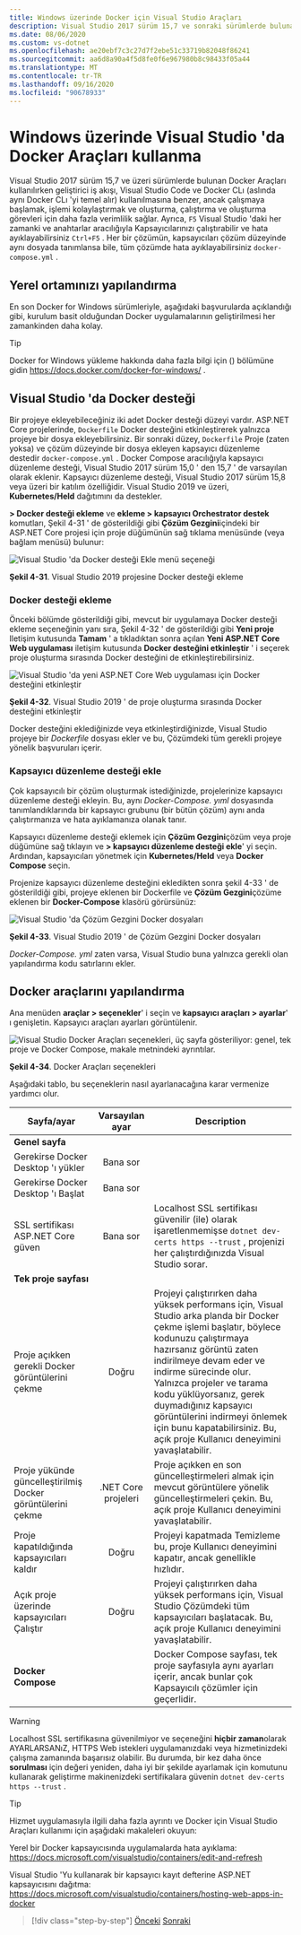 ```yaml
---
title: Windows üzerinde Docker için Visual Studio Araçları
description: Visual Studio 2017 sürüm 15,7 ve sonraki sürümlerde bulunan Docker araçlarını öğrenin.
ms.date: 08/06/2020
ms.custom: vs-dotnet
ms.openlocfilehash: ae20ebf7c3c27d7f2ebe51c33719b82048f86241
ms.sourcegitcommit: aa6d8a90a4f5d8fe0f6e967980b8c98433f05a44
ms.translationtype: MT
ms.contentlocale: tr-TR
ms.lasthandoff: 09/16/2020
ms.locfileid: "90678933"
---
```

# <a name="use-docker-tools-in-visual-studio-on-windows"></a>Windows üzerinde Visual Studio 'da Docker Araçları kullanma

Visual Studio 2017 sürüm 15,7 ve üzeri sürümlerde bulunan Docker Araçları kullanılırken geliştirici iş akışı, Visual Studio Code ve Docker CLı (aslında aynı Docker CLı 'yi temel alır) kullanılmasına benzer, ancak çalışmaya başlamak, işlemi kolaylaştırmak ve oluşturma, çalıştırma ve oluşturma görevleri için daha fazla verimlilik sağlar. Ayrıca, `F5` Visual Studio 'daki her zamanki ve anahtarlar aracılığıyla Kapsayıcılarınızı çalıştırabilir ve hata ayıklayabilirsiniz `Ctrl+F5` . Her bir çözümün, kapsayıcıları çözüm düzeyinde aynı dosyada tanımlansa bile, tüm çözümde hata ayıklayabilirsiniz `docker-compose.yml` .

## <a name="configure-your-local-environment"></a>Yerel ortamınızı yapılandırma

En son Docker for Windows sürümleriyle, aşağıdaki başvurularda açıklandığı gibi, kurulum basit olduğundan Docker uygulamalarının geliştirilmesi her zamankinden daha kolay.

> [!TIP]
> Docker for Windows yükleme hakkında daha fazla bilgi için () bölümüne gidin <https://docs.docker.com/docker-for-windows/> .

## <a name="docker-support-in-visual-studio"></a>Visual Studio 'da Docker desteği

Bir projeye ekleyebileceğiniz iki adet Docker desteği düzeyi vardır. ASP.NET Core projelerinde, `Dockerfile` Docker desteğini etkinleştirerek yalnızca projeye bir dosya ekleyebilirsiniz. Bir sonraki düzey, `Dockerfile` Proje (zaten yoksa) ve çözüm düzeyinde bir dosya ekleyen kapsayıcı düzenleme destedir `docker-compose.yml` . Docker Compose aracılığıyla kapsayıcı düzenleme desteği, Visual Studio 2017 sürüm 15,0 ' den 15,7 ' de varsayılan olarak eklenir. Kapsayıcı düzenleme desteği, Visual Studio 2017 sürüm 15,8 veya üzeri bir katılım özelliğidir. Visual Studio 2019 ve üzeri, **Kubernetes/Held** dağıtımını da destekler.

**> Docker desteği ekleme** ve **ekleme > kapsayıcı Orchestrator destek** komutları, Şekil 4-31 ' de gösterildiği gibi **Çözüm Gezgini**içindeki bir ASP.NET Core projesi için proje düğümünün sağ tıklama menüsünde (veya bağlam menüsü) bulunur:

![Visual Studio 'da Docker desteği Ekle menü seçeneği](media/add-docker-support-menu.png)

**Şekil 4-31**. Visual Studio 2019 projesine Docker desteği ekleme

### <a name="add-docker-support"></a>Docker desteği ekleme

Önceki bölümde gösterildiği gibi, mevcut bir uygulamaya Docker desteği ekleme seçeneğinin yanı sıra, Şekil 4-32 ' de gösterildiği gibi **Yeni proje** Iletişim kutusunda **Tamam** ' a tıkladıktan sonra açılan **Yeni ASP.NET Core Web uygulaması** iletişim kutusunda **Docker desteğini etkinleştir** ' i seçerek proje oluşturma sırasında Docker desteğini de etkinleştirebilirsiniz.

![Visual Studio 'da yeni ASP.NET Core Web uygulaması için Docker desteğini etkinleştir](media/enable-docker-support-visual-studio.png)

**Şekil 4-32**. Visual Studio 2019 ' de proje oluşturma sırasında Docker desteğini etkinleştir

Docker desteğini eklediğinizde veya etkinleştirdiğinizde, Visual Studio projeye bir _Dockerfile_ dosyası ekler ve bu, Çözümdeki tüm gerekli projeye yönelik başvuruları içerir.

### <a name="add-container-orchestration-support"></a>Kapsayıcı düzenleme desteği ekle

Çok kapsayıcılı bir çözüm oluşturmak istediğinizde, projelerinize kapsayıcı düzenleme desteği ekleyin. Bu, aynı _Docker-Compose. yıml_ dosyasında tanımlandıklarında bir kapsayıcı grubunu (bir bütün çözüm) aynı anda çalıştırmanıza ve hata ayıklamanıza olanak tanır.

Kapsayıcı düzenleme desteği eklemek için **Çözüm Gezgini**çözüm veya proje düğümüne sağ tıklayın ve **> kapsayıcı düzenleme desteği ekle**' yi seçin. Ardından, kapsayıcıları yönetmek için **Kubernetes/Held** veya **Docker Compose** seçin.

Projenize kapsayıcı düzenleme desteğini ekledikten sonra şekil 4-33 ' de gösterildiği gibi, projeye eklenen bir Dockerfile ve **Çözüm Gezgini**çözüme eklenen bir **Docker-Compose** klasörü görürsünüz:

![Visual Studio 'da Çözüm Gezgini Docker dosyaları](media/docker-support-solution-explorer.png)

**Şekil 4-33**. Visual Studio 2019 ' de Çözüm Gezgini Docker dosyaları

_Docker-Compose. yml_ zaten varsa, Visual Studio buna yalnızca gerekli olan yapılandırma kodu satırlarını ekler.

## <a name="configure-docker-tools"></a>Docker araçlarını yapılandırma

Ana menüden **araçlar > seçenekler**' i seçin ve **kapsayıcı araçları > ayarlar**' ı genişletin. Kapsayıcı araçları ayarları görüntülenir.

![Visual Studio Docker Araçları seçenekleri, üç sayfa gösteriliyor: genel, tek proje ve Docker Compose, makale metnindeki ayrıntılar.](media/visual-studio-docker-tools-options.png)

**Şekil 4-34**. Docker Araçları seçenekleri

Aşağıdaki tablo, bu seçeneklerin nasıl ayarlanacağına karar vermenize yardımcı olur.

| Sayfa/ayar                                |  Varsayılan ayar   | Description                                                                                                                                                                                                                                                                                                                                                                                                           |
| ------------------------------------------- | :----------------: | --------------------------------------------------------------------------------------------------------------------------------------------------------------------------------------------------------------------------------------------------------------------------------------------------------------------------------------------------------------------------------------------------------------------- |
| **Genel sayfa**                            |
| Gerekirse Docker Desktop 'ı yükler            |     Bana sor      |
| Gerekirse Docker Desktop 'ı Başlat              |     Bana sor      |
| SSL sertifikası ASP.NET Core güven          |     Bana sor      | Localhost SSL sertifikası güvenilir (ile) olarak işaretlenmemişse `dotnet dev-certs https --trust` , projenizi her çalıştırdığınızda Visual Studio sorar.                                                                                                                                                                                                                                                    |
| **Tek proje sayfası**                     |
| Proje açıkken gerekli Docker görüntülerini çekme |        Doğru        | Projeyi çalıştırırken daha yüksek performans için, Visual Studio arka planda bir Docker çekme işlemi başlatır, böylece kodunuzu çalıştırmaya hazırsanız görüntü zaten indirilmeye devam eder ve indirme sürecinde olur. Yalnızca projeler ve tarama kodu yüklüyorsanız, gerek duymadığınız kapsayıcı görüntülerini indirmeyi önlemek için bunu kapatabilirsiniz. Bu, açık proje Kullanıcı deneyimini yavaşlatabilir. |
| Proje yükünde güncelleştirilmiş Docker görüntülerini çekme  | .NET Core projeleri | Proje açıkken en son güncelleştirmeleri almak için mevcut görüntülere yönelik güncelleştirmeleri çekin. Bu, açık proje Kullanıcı deneyimini yavaşlatabilir.                                                                                                                                                                                                                                                                                          |
| Proje kapatıldığında kapsayıcıları kaldır          |        Doğru        | Projeyi kapatmada Temizleme bu, proje Kullanıcı deneyimini kapatır, ancak genellikle hızlıdır.                                                                                                                                                                                                                                                                                                            |
| Açık proje üzerinde kapsayıcıları Çalıştır              |        Doğru        | Projeyi çalıştırırken daha yüksek performans için, Visual Studio Çözümdeki tüm kapsayıcıları başlatacak. Bu, açık proje Kullanıcı deneyimini yavaşlatabilir.                                                                                                                                                                                                                                                        |
| **Docker Compose**                          |                    | Docker Compose sayfası, tek proje sayfasıyla aynı ayarları içerir, ancak bunlar çok Kapsayıcılı çözümler için geçerlidir.                                                                                                                                                                                                                                                                                           |

> [!WARNING]
> Localhost SSL sertifikasına güvenilmiyor ve seçeneğini **hiçbir zaman**olarak AYARLARSANıZ, HTTPS Web istekleri uygulamanızdaki veya hizmetinizdeki çalışma zamanında başarısız olabilir. Bu durumda, bir kez daha önce **sorulması** için değeri yeniden, daha iyi bir şekilde ayarlamak için komutunu kullanarak geliştirme makinenizdeki sertifikalara güvenin `dotnet dev-certs https --trust` .

> [!TIP]
> Hizmet uygulamasıyla ilgili daha fazla ayrıntı ve Docker için Visual Studio Araçları kullanımı için aşağıdaki makaleleri okuyun:
>
> Yerel bir Docker kapsayıcısında uygulamalarda hata ayıklama: <https://docs.microsoft.com/visualstudio/containers/edit-and-refresh>
>
> Visual Studio 'Yu kullanarak bir kapsayıcı kayıt defterine ASP.NET kapsayıcısını dağıtma: <https://docs.microsoft.com/visualstudio/containers/hosting-web-apps-in-docker>

> [!div class="step-by-step"]
> [Önceki](docker-apps-inner-loop-workflow.md) 
>  [Sonraki](set-up-windows-containers-with-powershell.md)
